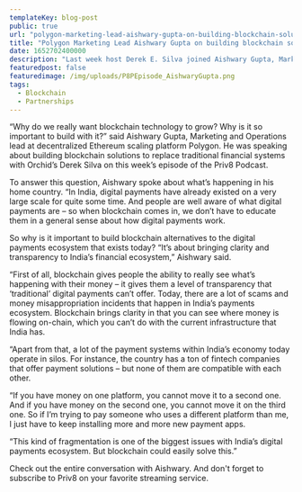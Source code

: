 ```yaml
---
templateKey: blog-post
public: true
url: "polygon-marketing-lead-aishwary-gupta-on-building-blockchain-solutions"
title: "Polygon Marketing Lead Aishwary Gupta on building blockchain solutions"
date: 1652702400000
description: "Last week host Derek E. Silva joined Aishwary Gupta, Marketing and Operations lead at Polygon. We took a deep dive into all things Polygon to discuss the Web3 defi ecosystem, building dApps to scale, and how they are bringing the world to Ethereum."
featuredpost: false
featuredimage: /img/uploads/P8PEpisode_AishwaryGupta.png
tags:
  - Blockchain
  - Partnerships
---
```

“Why do we really want blockchain technology to grow? Why is it so important to build with it?” said Aishwary Gupta, Marketing and Operations lead at decentralized Ethereum scaling platform Polygon. He was speaking about building blockchain solutions to replace traditional financial systems with Orchid’s Derek Silva on this week’s episode of the Priv8 Podcast. 

To answer this question, Aishwary spoke about what’s happening in his home country. “In India, digital payments have already existed on a very large scale for quite some time. And people are well aware of what digital payments are – so when blockchain comes in, we don’t have to educate them in a general sense about how digital payments work.

So why is it important to build blockchain alternatives to the digital payments ecosystem that exists today? “It’s about bringing clarity and transparency to India’s financial ecosystem,” Aishwary said. 

“First of all, blockchain gives people the ability to really see what’s happening with their money – it gives them a level of transparency that ‘traditional’ digital payments can’t offer. Today, there are a lot of scams and money misappropriation incidents that happen in India’s payments ecosystem. Blockchain brings clarity in that you can see where money is flowing on-chain, which you can’t do with the current infrastructure that India has. 

“Apart from that, a lot of the payment systems within India’s economy today operate in silos. For instance, the country has a ton of fintech companies that offer payment solutions – but none of them are compatible with each other. 

“If you have money on one platform, you cannot move it to a second one. And if you have money on the second one, you cannot move it on the third one. So if I’m trying to pay someone who uses a different platform than me, I just have to keep installing more and more new payment apps. 

“This kind of fragmentation is one of the biggest issues with India’s digital payments ecosystem. But blockchain could easily solve this.” 

Check out the entire conversation with Aishwary. And don't forget to subscribe to Priv8 on your favorite streaming service.